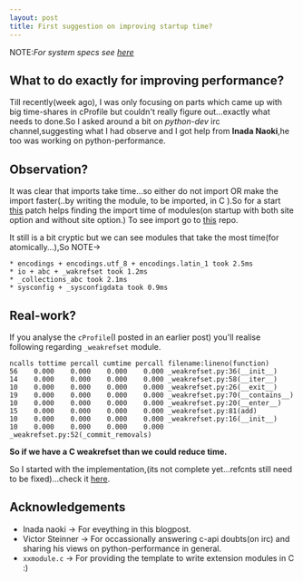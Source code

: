 ```yaml
---
layout: post
title: First suggestion on improving startup time?
---
```


NOTE:*For system specs see [here](https://bhavishyagopesh.github.io/Second-Post/)*

## What to do exactly for improving performance?

Till recently(week ago), I was only focusing on parts which came up with big time-shares in cProfile but couldn't really figure out...exactly what needs to done.So I asked around a bit on *python-dev* irc channel,suggesting what I had observe and I got help from **Inada Naoki**,he too was working on python-performance.

## Observation?

It was clear that imports take time...so either do not import OR make the import faster(..by writing the module, to be imported, in C ).So for a start [this]( https://gist.github.com/methane/74f6ad95fd6c6ad4dbb32e35012773bf
) patch helps finding the import time of modules(on startup with both site option and without site option.) To see import go to [this](https://github.com/bhavishyagopesh/gsoc_2017/blob/master/python_startup_time/import_times) repo.

It still is a bit cryptic but we can see modules that take the most time(for atomically...),So NOTE->
```Text
* encodings + encodings.utf_8 + encodings.latin_1 took 2.5ms
* io + abc + _wakrefset took 1.2ms
* _collections_abc took 2.1ms
* sysconfig + _sysconfigdata took 0.9ms

```

## Real-work?

If you analyse the `cProfile`(I posted in an earlier post) you'll realise following regarding `_weakrefset` module.

```text
ncalls tottime percall cumtime percall filename:lineno(function)
56    0.000    0.000    0.000    0.000 _weakrefset.py:36(__init__)
14    0.000    0.000    0.000    0.000 _weakrefset.py:58(__iter__)
10    0.000    0.000    0.000    0.000 _weakrefset.py:26(__exit__)
19    0.000    0.000    0.000    0.000 _weakrefset.py:70(__contains__)
10    0.000    0.000    0.000    0.000 _weakrefset.py:20(__enter__)
15    0.000    0.000    0.000    0.000 _weakrefset.py:81(add)
10    0.000    0.000    0.000    0.000 _weakrefset.py:16(__init__)
10    0.000    0.000    0.000    0.000 _weakrefset.py:52(_commit_removals)
```
**So if we have a C weakrefset than we could reduce time.**

So I started with the implementation,(its not complete yet...refcnts still need to be fixed)...check it [here](https://github.com/bhavishyagopesh/gsoc_2017/blob/master/python_startup_time/weakrefsetmodule.c).


## Acknowledgements
- Inada naoki -> For eveything in this blogpost.
- Victor Steinner -> For occassionally answering c-api doubts(on irc) and sharing his views on python-performance in general.
- `xxmodule.c` -> For providing the template to write extension modules in C :)
